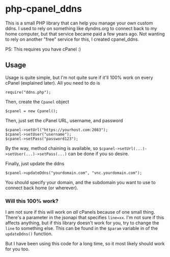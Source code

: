 # php-cpanel_ddns

This is a small PHP library that can help you manage your own custom ddns. I used to rely on something like dyndns.org to connect back to my home computer, but that service became paid a few years ago. Not wanting to rely on another "free" service for this, I created cpanel_ddns.

PS: This requires you have cPanel :)

## Usage
Usage is quite simple, but I'm not quite sure if it'll 100% work on every cPanel (explained later). All you need to do is

	require("ddns.php");

Then, create the `Cpanel` object

	$cpanel = new Cpanel();

Then, just set the cPanel URL, username, and password

	$cpanel->setUrl("https://yourhost.com:2083");
	$cpanel->setUser("username");
	$cpanel->setPass("password123");

By the way, method chaining is available, so `$cpanel->setUrl(...)->setUser(...)->setPass(...)` can be done if you so desire.

Finally, just update the ddns

	$cpanel->updateDdns("yourdomain.com", "vnc.yourdomain.com");

You should specify your domain, and the subdomain you want to use to connect back home (or wherever).

### Will this 100% work?
I am not sure if this will work on *all* cPanels because of one small thing. There's a parameter in the jsonapi that specifies `line=xx`. I'm not sure if this affects anything, but if this library doesn't work for you, try to change the `line` to something else. This can be found in the `$param` variable in of the `updateDdns()` function.

But I have been using this code for a long time, so it most likely should work for you too.
